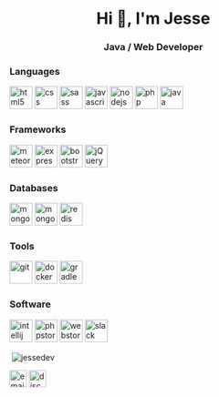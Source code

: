 <h1 align="center">Hi 👋, I'm Jesse</h1>
<h3 align="center">Java / Web Developer</h3>

<h3 align="left">Languages</h3>
<p align="left">
  <img src="https://devicons.github.io/devicon/devicon.git/icons/html5/html5-original-wordmark.svg" alt="html5" width="40" height="40" />
  <img src="https://devicon.dev/devicon.git/icons/css3/css3-original.svg" alt="css" width="40" height="40" />
  <img src="https://devicon.dev/devicon.git/icons/sass/sass-original.svg" alt="sass" width="40" height="40" />
  <img src="https://devicons.github.io/devicon/devicon.git/icons/javascript/javascript-original.svg" alt="javascript" width="40" height="40" />
  <img src="https://devicons.github.io/devicon/devicon.git/icons/nodejs/nodejs-original-wordmark.svg" alt="nodejs" width="40" height="40" />
  <img src="https://devicon.dev/devicon.git/icons/php/php-plain.svg" alt="php" width="40" height="40" />
  <img src="https://devicon.dev/devicon.git/icons/java/java-original.svg" alt="java" width="40" height="40" />
</p>


<h3 align="left">Frameworks</h3>
<p align="left">
  <img src="https://devicon.dev/devicon.git/icons/meteor/meteor-plain.svg" alt="meteor" width="40" height="40" />
  <img src="https://devicons.github.io/devicon/devicon.git/icons/express/express-original-wordmark.svg" alt="express" width="40" height="40" />
  <img src="https://devicon.dev/devicon.git/icons/bootstrap/bootstrap-plain.svg" alt="bootstrap" width="40" height="40" />
  <img src="https://devicon.dev/devicon.git/icons/jquery/jquery-original.svg" alt="jQuery" width="40" height="40" />
</p>

<h3 align="left">Databases</h3>
<p align="left">
  <img src="https://devicon.dev/devicon.git/icons/mysql/mysql-plain.svg" alt="mongodb" width="40" height="40" />
  <img src="https://devicons.github.io/devicon/devicon.git/icons/mongodb/mongodb-original-wordmark.svg" alt="mongodb" width="40" height="40" />
  <img src="https://devicon.dev/devicon.git/icons/redis/redis-plain.svg" alt="redis" width="40" height="40" />
</p>


<h3 align="left">Tools</h3>
<p align="left">
  <img src="https://www.vectorlogo.zone/logos/git-scm/git-scm-icon.svg" alt="git" width="40" height="40" />
  <img src="https://devicons.github.io/devicon/devicon.git/icons/docker/docker-original-wordmark.svg" alt="docker" width="40" height="40" />
  <img src="https://devicon.dev/devicon.git/icons/gradle/gradle-plain.svg" alt="gradle" width="40" height="40" />
</p>

<h3 align="left">Software</h3>
<p align="left">
  <img src="https://devicon.dev/devicon.git/icons/intellij/intellij-original.svg" alt="intellij" width="40" height="40" />
  <img src="https://devicon.dev/devicon.git/icons/phpstorm/phpstorm-original.svg" alt="phpstorm" width="40" height="40" />
  <img src="https://devicon.dev/devicon.git/icons/webstorm/webstorm-original.svg" alt="webstorm" width="40" height="40" />
  <img src="https://devicon.dev/devicon.git/icons/slack/slack-original.svg" alt="slack" width="40" height="40" />
</p>

<p>&nbsp;<img align="center" src="https://github-readme-stats.vercel.app/api?username=jessedev&show_icons=true" alt="jessedev" /></p>

<a href="mailto:jesse@creativework.nl" target="blank"><img src="https://www.flaticon.com/svg/static/icons/svg/561/561188.svg" alt="email" width="30" height="30"></a>
<a href="https://discordapp.com/users/297036127402197003" target="blank"><img src="https://www.flaticon.com/svg/static/icons/svg/2111/2111363.svg" alt="discord" width="30" height="30"></a>


